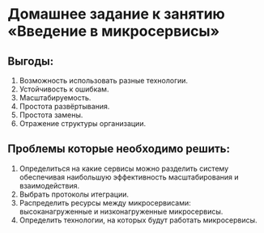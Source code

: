 # Домашнее задание к занятию «Введение в микросервисы»

## Выгоды:
1. Возможность использовать разные технологии.
2. Устойчивость к ошибкам.
3. Масштабируемость.
4. Простота развёртывания.
5. Простота замены.
6. Отражение структуры организации.



## Проблемы которые необходимо решить:
1. Определиться на какие сервисы можно разделить систему обеспечивая наибольшую эффективность масштабирования и взаимодействия.
2. Выбрать протоколы итеграции.
3. Распределить ресурсы между микросервисами: высоканагруженные и низконагруженные микросервисы.
4. Определить технологии, на которых будут работать микросервисы.




